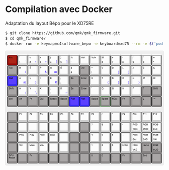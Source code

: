 # Compilation avec Docker

Adaptation du layout Bépo pour le XD75RE

```sh
$ git clone https://github.com/qmk/qmk_firmware.git
$ cd qmk_firmware/
$ docker run -e keymap=c4software_bepo -e keyboard=xd75 --rm -v $('pwd'):/qmk:rw edasque/qmk_firmware
```

![Layout](./keyboard-layout.png)
